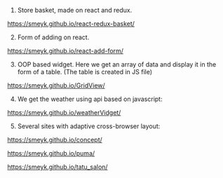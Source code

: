 1. Store basket, made on react and redux.

https://smeyk.github.io/react-redux-basket/

2. Form of adding on react.

https://smeyk.github.io/react-add-form/

3. OOP based widget. Here we get an array of data and display it in the form of a table. (The table is created in JS file)

https://smeyk.github.io/GridView/

4. We get the weather using api based on javascript:

https://smeyk.github.io/weatherVidget/

5. Several sites with adaptive cross-browser layout: 

https://smeyk.github.io/concept/

https://smeyk.github.io/puma/

https://smeyk.github.io/tatu_salon/
